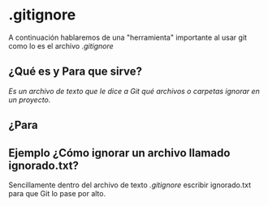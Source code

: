 
# .gitignore
A continuación hablaremos de una "herramienta" importante al usar git como lo es el archivo _.gitignore_
## ¿Qué es y Para que sirve?
_Es un archivo de texto que le dice a Git qué archivos o carpetas ignorar en un proyecto._
## ¿Para





## Ejemplo ¿Cómo ignorar un archivo llamado ignorado.txt?

Sencillamente dentro del archivo de texto _.gitignore_ escribir ignorado.txt para que Git lo pase por alto.